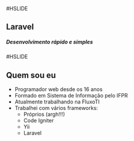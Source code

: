 #HSLIDE 
## Laravel
##### Desenvolvimento rápido e simples

#HSLIDE
## Quem sou eu

- Programador web desde os 16 anos
- Formado em Sistema de Informação pelo IFPR
- Atualmente trabalhando na FluxoTI
- Trabalhei com vários frameworks:
    - Próprios (argh!!!)
    - Code Igniter
    - Yii
    - Laravel
